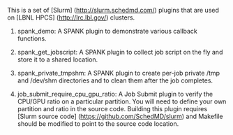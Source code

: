 This is a set of [Slurm] (http://slurm.schedmd.com/) plugins that are used on [LBNL HPCS] (http://lrc.lbl.gov/) clusters.

1. spank_demo: A SPANK plugin to demonstrate various callback functions.

2. spank_get_jobscript: A SPANK plugin to collect job script on the fly and store it to a shared location.

3. spank_private_tmpshm: A SPANK plugin to create per-job private /tmp and /dev/shm directories and to clean them after the job completes.

4. job_submit_require_cpu_gpu_ratio: A Job Submit plugin to verify the CPU/GPU ratio on a particular partition. You will need to define your own partition and ratio in the source code. Building this plugin requires [Slurm source code] (https://github.com/SchedMD/slurm) and Makefile should be modified to point to the source code location.
